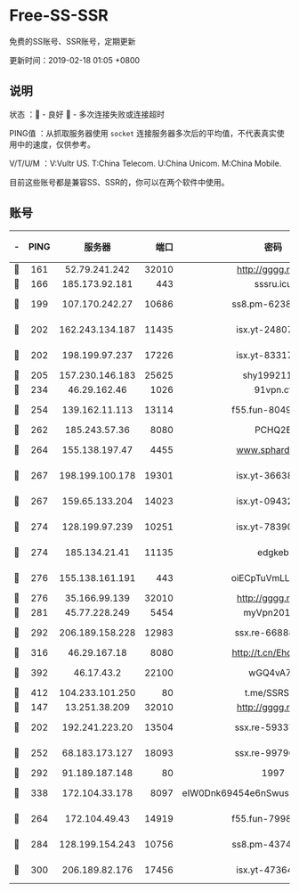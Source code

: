 # Free-SS-SSR

免费的SS账号、SSR账号，定期更新

更新时间：2019-02-18 01:05 +0800

## 说明

状态     ：🙂 - 良好 🙁 - 多次连接失败或连接超时

PING值   ：从抓取服务器使用 `socket` 连接服务器多次后的平均值，不代表真实使用中的速度，仅供参考。

V/T/U/M  ：V:Vultr US. T:China Telecom. U:China Unicom. M:China Mobile.

目前这些账号都是兼容SS、SSR的，你可以在两个软件中使用。

## 账号

|-|PING|服务器|端口|密码|加密方式|区域|V/T/U/M|
|:----:|:----:|:-----:|-----:|:----:|:----:|:----:|:----:|
|🙂|161|52.79.241.242|32010|http://gggg.rocks|chacha20|KR|9↑/9↑/9↑/8↑|
|🙂|166|185.173.92.181|443|sssru.icu|rc4-md5|RU|10↑/9↓/10↑/10↑|
|🙂|199|107.170.242.27|10686|ss8.pm-62386550|aes-256-cfb|US|10↑/10↑/10↑/10↑|
|🙂|202|162.243.134.187|11435|isx.yt-24807418|aes-256-cfb|US|5↑/5↑/5↑/5↑|
|🙂|202|198.199.97.237|17226|isx.yt-83317505|aes-256-cfb|US|5↑/5↑/5↑/5↑|
|🙂|205|157.230.146.183|25625|shy19921124|rc4-md5|US|10↑/10↑/10↑/10↑|
|🙂|234|46.29.162.46|1026|91vpn.cf|rc4-md5|RU|8↑/9↑/9↑/10↑|
|🙂|254|139.162.11.113|13114|f55.fun-80490883|aes-256-cfb|SG|10↑/10↑/10↑/10↑|
|🙂|262|185.243.57.36|8080|PCHQ2E|rc4-md5|US|9↑/9↑/9↑/9↑|
|🙂|264|155.138.197.47|4455|www.sphard.com|aes-256-cfb|US|7↑/9↑/9↑/10↑|
|🙂|267|198.199.100.178|19301|isx.yt-36638945|aes-256-cfb|US|5↑/5↑/5↑/5↑|
|🙂|267|159.65.133.204|14023|isx.yt-09432950|aes-256-cfb|SG|5↑/5↑/5↑/5↑|
|🙂|274|128.199.97.239|10251|isx.yt-78390811|aes-256-cfb|SG|5↑/5↑/5↑/5↑|
|🙂|274|185.134.21.41|11135|edgkeb|aes-256-cfb|GB|10↑/10↑/10↑/10↑|
|🙂|276|155.138.161.191|443|oiECpTuVmLLxk4Ts|aes-256-cfb|US|9↑/10↑/10↑/10↑|
|🙂|276|35.166.99.139|32010|http://gggg.rocks|chacha20|US|10↑/10↑/10↑/10↑|
|🙂|281|45.77.228.249|5454|myVpn2019[]|rc4-md5|GB|10↑/10↑/10↑/10↑|
|🙂|292|206.189.158.228|12983|ssx.re-66888267|aes-256-cfb|SG|8↑/8↑/8↑/8↑|
|🙂|316|46.29.167.18|8080|http://t.cn/EhdmTxe|rc4-md5|RU|10↑/10↑/10↑/10↑|
|🙂|392|46.17.43.2|22100|wGQ4vA7D|aes-256-gcm|RU|5↓/10↑/10↑/10↑|
|🙂|412|104.233.101.250|80|t.me/SSRSUB|rc4-md5|CA|10↑/10↑/10↑/10↑|
|🙂|147|13.251.38.209|32010|http://gggg.rocks|chacha20|SG|10↑/10↑/9↑/10↑|
|🙂|202|192.241.223.20|13504|ssx.re-59337891|aes-256-cfb|US|8↑/8↑/8↑/8↑|
|🙂|252|68.183.173.127|18093|ssx.re-99796955|aes-256-cfb|US|8↑/8↑/8↑/8↑|
|🙂|292|91.189.187.148|80|1997|chacha20|US|8↑/9↑/9↑/9↑|
|🙂|338|172.104.33.178|8097|eIW0Dnk69454e6nSwuspv9DmS201tQ0D|aes-256-cfb|SG|10↑/10↑/10↑/10↑|
|🙂|264|172.104.49.43|14919|f55.fun-79987734|aes-256-cfb|SG|10↑/10↑/10↑/10↑|
|🙂|284|128.199.154.243|10756|ss8.pm-43747025|aes-256-cfb|SG|10↑/10↑/10↑/10↑|
|🙂|300|206.189.82.176|17456|isx.yt-47364283|aes-256-cfb|SG|5↑/5↑/5↑/5↑|

